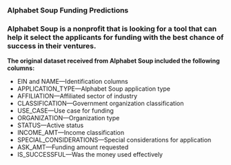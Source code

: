 <h3> Alphabet Soup Funding Predictions <h3>

### Alphabet Soup is a nonprofit that is looking for a tool that can help it select the applicants for funding with the best chance of success in their ventures.

**The original dataset received from Alphabet Soup included the following columns:**

- EIN and NAME—Identification columns
- APPLICATION_TYPE—Alphabet Soup application type
- AFFILIATION—Affiliated sector of industry
- CLASSIFICATION—Government organization classification
- USE_CASE—Use case for funding
- ORGANIZATION—Organization type
- STATUS—Active status
- INCOME_AMT—Income classification
- SPECIAL_CONSIDERATIONS—Special considerations for application
- ASK_AMT—Funding amount requested
- IS_SUCCESSFUL—Was the money used effectively

